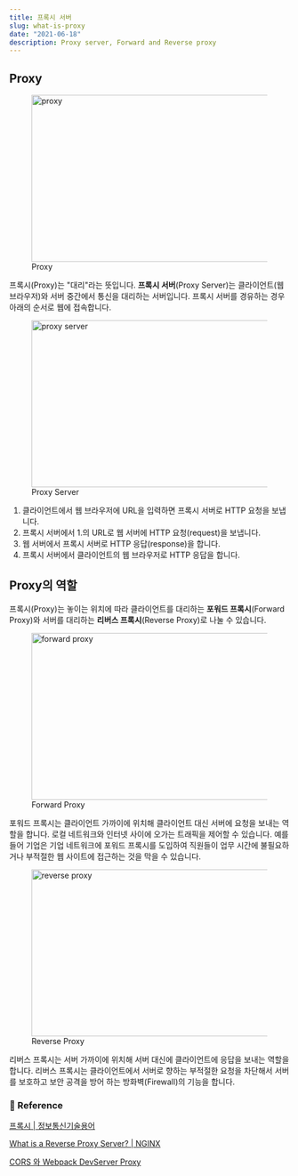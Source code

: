 ```yaml
---
title: 프록시 서버
slug: what-is-proxy
date: "2021-06-18"
description: Proxy server, Forward and Reverse proxy
---
```


## Proxy

<figure>
<img src="../images/proxy.png" alt="proxy" width="600" height="300" />
<figcaption>Proxy</figcaption>
</figure>

프록시(Proxy)는 "대리"라는 뜻입니다. **프록시 서버**(Proxy Server)는 클라이언트(웹 브라우저)와 서버 중간에서 통신을 대리하는 서버입니다. 프록시 서버를 경유하는 경우 아래의 순서로 웹에 접속합니다.

<figure>
<img src="../images/proxy-server.png" alt="proxy server" width="600" height="300" />
<figcaption>Proxy Server</figcaption>
</figure>

1. 클라이언트에서 웹 브라우저에 URL을 입력하면 프록시 서버로 HTTP 요청을 보냅니다.
2. 프록시 서버에서 1.의 URL로 웹 서버에 HTTP 요청(request)을 보냅니다.
3. 웹 서버에서 프록시 서버로 HTTP 응답(response)을 합니다.
4. 프록시 서버에서 클라이언트의 웹 브라우저로 HTTP 응답을 합니다.

## Proxy의 역할

프록시(Proxy)는 놓이는 위치에 따라 클라이언트를 대리하는 **포워드 프록시**(Forward Proxy)와 서버를 대리하는 **리버스 프록시**(Reverse Proxy)로 나눌 수 있습니다.

<figure>
<img src="../images/forward-proxy.png" alt="forward proxy" width="600" height="300" />
<figcaption>Forward Proxy</figcaption>
</figure>

포워드 프록시는 클라이언트 가까이에 위치해 클라이언트 대신 서버에 요청을 보내는 역할을 합니다. 로컬 네트워크와 인터넷 사이에 오가는 트래픽을 제어할 수 있습니다. 예를 들어 기업은 기업 네트워크에 포워드 프록시를 도입하여 직원들이 업무 시간에 불필요하거나 부적절한 웹 사이트에 접근하는 것을 막을 수 있습니다.

<figure>
<img src="../images/reverse-proxy.png" alt="reverse proxy" width="600" height="300" />
<figcaption>Reverse Proxy</figcaption>
</figure>

리버스 프록시는 서버 가까이에 위치해 서버 대신에 클라이언트에 응답을 보내는 역할을 합니다. 리버스 프록시는 클라이언트에서 서버로 향하는 부적절한 요청을 차단해서 서버를 보호하고 보안 공격을 방어 하는 방화벽(Firewall)의 기능을 합니다.

### 🔗 Reference

[프록시 | 정보통신기술용어](http://www.ktword.co.kr/test/view/view.php?nav=2&no=1829&sh=%ED%94%84%EB%A1%9D%EC%8B%9C)

[What is a Reverse Proxy Server? | NGINX](https://www.nginx.com/resources/glossary/reverse-proxy-server/)

[CORS 와 Webpack DevServer Proxy](https://react.vlpt.us/redux-middleware/09-cors-and-proxy.html)
